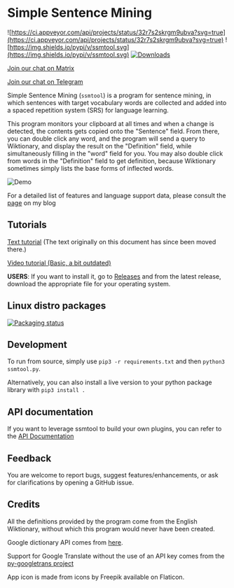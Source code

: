 # Simple Sentence Mining
![https://ci.appveyor.com/api/projects/status/32r7s2skrgm9ubva?svg=true](https://ci.appveyor.com/api/projects/status/32r7s2skrgm9ubva?svg=true)
![https://img.shields.io/pypi/v/ssmtool.svg](https://img.shields.io/pypi/v/ssmtool.svg)
[![Downloads](https://pepy.tech/badge/ssmtool)](https://pepy.tech/project/ssmtool)

[Join our chat on Matrix](https://webchat.kde.org/#/room/#flt:midov.pl)

[Join our chat on Telegram](https://t.me/fltchat)

Simple Sentence Mining (`ssmtool`) is a program for sentence mining, in which sentences with target vocabulary words are collected and added into a spaced repetition system (SRS) for language learning.

This program monitors your clipboard at all times and when a change is detected, the contents gets copied onto the "Sentence" field. From there, you can double click any word, and the program will send a query to Wiktionary, and display the result on the "Definition" field, while simultaneously filling in the "word" field for you. You may also double click from words in the "Definition" field to get definition, because Wiktionary sometimes simply lists the base forms of inflected words.

![Demo](https://imgur.com/rUlVWwe.gif)

For a detailed list of features and language support data, please consult the [page](https://freelanguagetools.org/posts/simple-sentence-mining-ssmtool-full-tutorial/) on my blog

## Tutorials
[Text tutorial](https://freelanguagetools.org/posts/simple-sentence-mining-ssmtool-full-tutorial/)
(The text originally on this document has since been moved there.)

[Video tutorial (Basic, a bit outdated)](https://www.youtube.com/watch?v=y79_q08Zu8k&pp=sAQA)

**USERS**: If you want to install it, go to [Releases](https://github.com/FreeLanguageTools/ssmtool/releases/) and from the latest release, download the appropriate file for your operating system. 

## Linux distro packages
[![Packaging status](https://repology.org/badge/vertical-allrepos/ssmtool.svg)](https://repology.org/project/ssmtool/versions)

## Development
To run from source, simply use `pip3 -r requirements.txt` and then `python3 ssmtool.py`.

Alternatively, you can also install a live version to your python package library with `pip3 install .`

## API documentation
If you want to leverage ssmtool to build your own plugins, you can refer to the [API Documentation](API.md)

## Feedback
You are welcome to report bugs, suggest features/enhancements, or ask for clarifications by opening a GitHub issue.

## Credits
All the definitions provided by the program come from the English Wiktionary, without which this program would never have been created.

Google dictionary API comes from [here](https://dictionaryapi.dev/).

Support for Google Translate without the use of an API key comes from the [py-googletrans project](https://github.com/ssut/py-googletrans)

App icon is made from icons by Freepik available on Flaticon.
